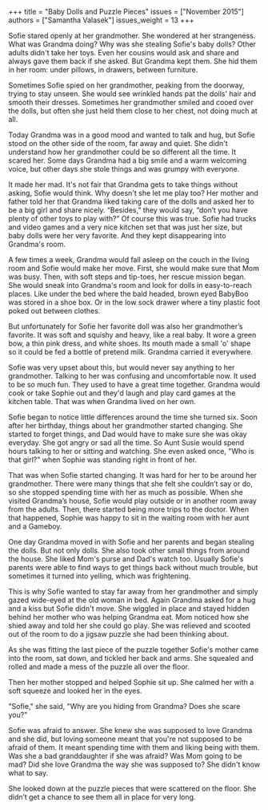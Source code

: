 +++
title = "Baby Dolls and Puzzle Pieces"
issues = ["November 2015"]
authors = ["Samantha Valasek"]
issues_weight = 13
+++

Sofie stared openly at her grandmother. She wondered at her strangeness. What was Grandma doing? Why was she stealing Sofie's baby dolls? Other adults didn't take her toys. Even her cousins would ask and share and always gave them back if she asked. But Grandma kept them. She hid them in her room: under pillows, in drawers, between furniture.

Sometimes Sofie spied on her grandmother, peaking from the doorway, trying to stay unseen. She would see wrinkled hands pat the dolls' hair and smooth their dresses. Sometimes her grandmother smiled and cooed over the dolls, but often she just held them close to her chest, not doing much at all.

Today Grandma was in a good mood and wanted to talk and hug, but Sofie stood on the other side of the room, far away and quiet. She didn't understand how her grandmother could be so different all the time. It scared her. Some days Grandma had a big smile and a warm welcoming voice, but other days she stole things and was grumpy with everyone.

It made her mad. It's not fair that Grandma gets to take things without asking, Sofie would think. Why doesn't she let me play too? Her mother and father told her that Grandma liked taking care of the dolls and asked her to be a big girl and share nicely. “Besides,” they would say, “don’t you have plenty of other toys to play with?” Of course this was true. Sofie had trucks and video games and a very nice kitchen set that was just her size, but baby dolls were her very favorite. And they kept disappearing into Grandma's room.

A few times a week, Grandma would fall asleep on the couch in the living room and Sofie would make her move. First, she would make sure that Mom was busy. Then, with soft steps and tip-toes, her rescue mission began. She would sneak into Grandma's room and look for dolls in easy-to-reach places. Like under the bed where the bald headed, brown eyed BabyBoo was stored in a shoe box. Or in the low sock drawer where a tiny plastic foot poked out between clothes.

But unfortunately for Sofie her favorite doll was also her grandmother’s favorite. It was soft and squishy and heavy, like a real baby. It wore a green bow, a thin pink dress, and white shoes. Its mouth made a small 'o' shape so it could be fed a bottle of pretend milk. Grandma carried it everywhere.

Sofie was very upset about this, but would never say anything to her grandmother. Talking to her was confusing and uncomfortable now. It used to be so much fun. They used to have a great time together. Grandma would cook or take Sophie out and they'd laugh and play card games at the kitchen table. That was when Grandma lived on her own.

Sofie began to notice little differences around the time she turned six. Soon after her birthday, things about her grandmother started changing. She started to forget things, and Dad would have to make sure she was okay everyday. She got angry or sad all the time. So Aunt Susie would spend hours talking to her or sitting and watching. She even asked once, "Who is that girl?" when Sophie was standing right in front of her.

That was when Sofie started changing. It was hard for her to be around her grandmother. There were many things that she felt she couldn’t say or do, so she stopped spending time with her as much as possible. When she visited Grandma’s house, Sofie would play outside or in another room away from the adults. Then, there started being more trips to the doctor. When that happened, Sophie was happy to sit in the waiting room with her aunt and a Gameboy.

One day Grandma moved in with Sofie and her parents and began stealing the dolls. But not only dolls. She also took other small things from around the house. She liked Mom's purse and Dad's watch too. Usually Sofie's parents were able to find ways to get things back without much trouble, but sometimes it turned into yelling, which was frightening.

This is why Sofie wanted to stay far away from her grandmother and simply gazed wide-eyed at the old woman in bed. Again Grandma asked for a hug and a kiss but Sofie didn't move. She wiggled in place and stayed hidden behind her mother who was helping Grandma eat. Mom noticed how she shied away and told her she could go play. She was relieved and scooted out of the room to do a jigsaw puzzle she had been thinking about.

As she was fitting the last piece of the puzzle together Sofie's mother came into the room, sat down, and tickled her back and arms. She squealed and rolled and made a mess of the puzzle all over the floor.

Then her mother stopped and helped Sophie sit up. She calmed her with a soft squeeze and looked her in the eyes.

"Sofie," she said, "Why are you hiding from Grandma? Does she scare you?"

Sofie was afraid to answer. She knew she was supposed to love Grandma and she did, but loving someone meant that you're not supposed to be afraid of them. It meant spending time with them and liking being with them. Was she a bad granddaughter if she was afraid? Was Mom going to be mad? Did she love Grandma the way she was supposed to? She didn't know what to say.

She looked down at the puzzle pieces that were scattered on the floor. She didn’t get a chance to see them all in place for very long.
